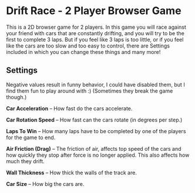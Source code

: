 # Drift Race - 2 Player Browser Game
This is a 2D browser game for 2 players. In this game you will race against your friend with cars that are constantly drifting, and you will try to be the first to complete 3 laps. But if you feel like 3 laps is too little, or if you feel like the cars are too slow and too easy to control, there are Settings included in which you can change these things and many more!

## Settings
Negative values result in funny behavior, I could have disabled them, but I find them fun to play around with :) (Sometimes they break the game though.)

**Car Acceleration** – How fast do the cars accelerate.

**Car Rotation Speed** – How fast can the cars rotate (in degrees per step.)

**Laps To Win** – How many laps have to be completed by one of the players for the game to end.

**Air Friction (Drag)** – The friction of air, affects top speed of the cars and how quickly they stop after force is no longer applied. This also affects how much they drift.

**Wall Thickness** – How thick the walls of the track are.

**Car Size** – How big the cars are.
